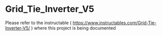 # Grid_Tie_Inverter_V5

Please refer to the instructable ( https://www.instructables.com/Grid-Tie-Inverter-V5/ ) where this project is being documented
